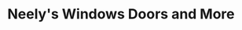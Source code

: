 ---
title: "Neely's Windows Doors and More"
url: /greenville/neelys-windows-doors-and-more/
shop: Türen
---